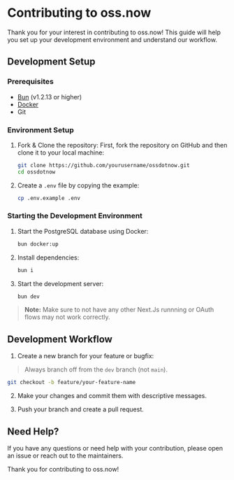 # Contributing to oss.now

Thank you for your interest in contributing to oss.now! This guide will help you set up your development environment and understand our workflow.

## Development Setup

### Prerequisites

- [Bun](https://bun.sh/) (v1.2.13 or higher)
- [Docker](https://www.docker.com/get-started)
- Git

### Environment Setup

1. Fork & Clone the repository:
   First, fork the repository on GitHub and then clone it to your local machine:
   ```bash
   git clone https://github.com/yourusername/ossdotnow.git
   cd ossdotnow
   ```

2. Create a `.env` file by copying the example:

   ```bash
   cp .env.example .env
   ```

### Starting the Development Environment



1. Start the PostgreSQL database using Docker:

   ```bash
   bun docker:up
   ```

2. Install dependencies:

   ```bash
   bun i
   ```

3. Start the development server:
   ```bash
   bun dev
   ```

> **Note:** Make sure to not have any other Next.Js runnning or OAuth flows may not work correctly.

## Development Workflow

1. Create a new branch for your feature or bugfix:

> Always branch off from the `dev` branch (not `main`).

   ```bash
   git checkout -b feature/your-feature-name
   ```

2. Make your changes and commit them with descriptive messages.

3. Push your branch and create a pull request.

## Need Help?

If you have any questions or need help with your contribution, please open an issue or reach out to the maintainers.

Thank you for contributing to oss.now!
